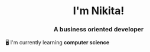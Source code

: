 <h1 align="center">I'm Nikita!</h1>
<h3 align="center">A business oriented developer</h3>

🖥️ I'm currently learning **computer science**
